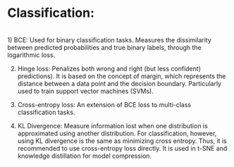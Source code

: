 # Classification: 
<br />
1) BCE: Used for binary classification tasks. Measures the dissimilarity between predicted probabilities and true binary labels, through the logarithmic loss.

2) Hinge loss: Penalizes both wrong and right (but less confident) predictions). It is based on the concept of margin, which represents the distance between a data point and the decision boundary. Particularly used to train support vector machines (SVMs).

3) Cross-entropy loss: An extension of BCE loss to multi-class classification tasks.

4) KL Divergence: Measure information lost when one distribution is approximated using another distribution. For classification, however, using KL divergence is the same as minimizing cross entropy. Thus, it is recommended to use cross-entropy loss directly. It is used in t-SNE and knowledge distillation for model compression.